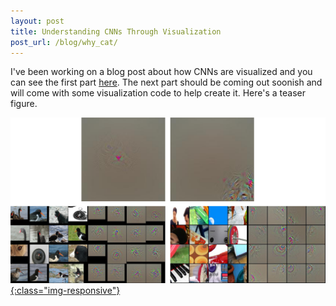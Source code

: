 ```yaml
---
layout: post
title: Understanding CNNs Through Visualization
post_url: /blog/why_cat/
---
```


I've been working on a blog post about how CNNs are visualized
and you can see the first part [here](/blog/why_cat/).
The next part should be coming out soonish and will come with
some visualization code to help create it.
Here's a teaser figure.

[![why cat part 1 teaser](/public/conv4_conv5.png){:class="img-responsive"}](/blog/why_cat/)

